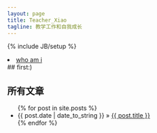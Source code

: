```yaml
---
layout: page
title: Teacher_Xiao
tagline: 教学工作和自我成长
---
```

{% include JB/setup %}
<li><a href="/about">who am i</a></li>
## first:)

## 所有文章

<ul class="posts">
  {% for post in site.posts %}
    <li><span>{{ post.date | date_to_string }}</span> &raquo; <a href="{{ BASE_PATH }}{{ post.url }}">{{ post.title }}</a></li>
  {% endfor %}
</ul>


